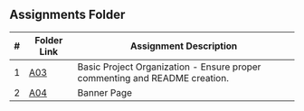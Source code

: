 ##  Assignments Folder

|   #   | Folder Link | Assignment Description |
| :---: | ----------- | ---------------------- |
|   1   | [A03](./A03) | Basic Project Organization - Ensure proper commenting and README creation. |
|   2   | [A04](./A04) | Banner Page |
